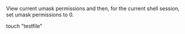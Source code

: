 View current umask permissions and then, for the current shell session, set umask permissions to 0.

touch "testfile"
